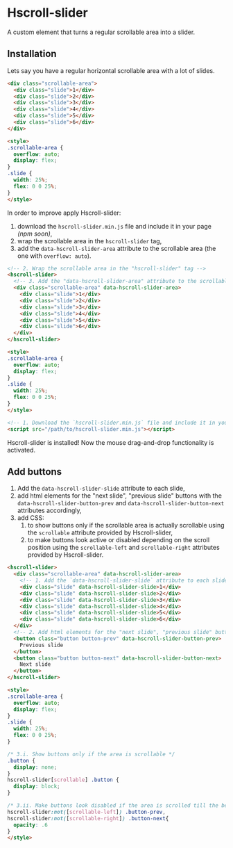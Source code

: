 # Hscroll-slider

A custom element that turns a regular scrollable area into a slider.

## Installation

Lets say you have a regular horizontal scrollable area with a lot of slides.
```html
<div class="scrollable-area">
  <div class="slide">1</div>
  <div class="slide">2</div>
  <div class="slide">3</div>
  <div class="slide">4</div>
  <div class="slide">5</div>
  <div class="slide">6</div>
</div>

<style>
.scrollable-area {
  overflow: auto;
  display: flex;
}
.slide {
  width: 25%;
  flex: 0 0 25%;
}
</style>
```

In order to improve apply Hscroll-slider:
1. download the `hscroll-slider.min.js` file and include it in your page *(npm soon)*,
1. wrap the scrollable area in the `hscroll-slider` tag,
1. add the `data-hscroll-slider-area` attribute to the scrollable area (the one with `overflow: auto`).

```html
<!-- 2. Wrap the scrollable area in the "hscroll-slider" tag -->
<hscroll-slider>
  <!-- 3. Add the "data-hscroll-slider-area" attribute to the scrollable area -->
  <div class="scrollable-area" data-hscroll-slider-area>
    <div class="slide">1</div>
    <div class="slide">2</div>
    <div class="slide">3</div>
    <div class="slide">4</div>
    <div class="slide">5</div>
    <div class="slide">6</div>
  </div>
</hscroll-slider>

<style>
.scrollable-area {
  overflow: auto;
  display: flex;
}
.slide {
  width: 25%;
  flex: 0 0 25%;
}
</style>

<!-- 1. Download the `hscroll-slider.min.js` file and include it in your page -->
<script src="/path/to/hscroll-slider.min.js"></script>
```

Hscroll-slider is installed! Now the mouse drag-and-drop functionality is activated.

## Add buttons

1. Add the `data-hscroll-slider-slide` attribute to each slide,
1. add html elements for the "next slide", "previous slide" buttons with the `data-hscroll-slider-button-prev` and `data-hscroll-slider-button-next` attributes accordingly,
1. add CSS:
   1. to show buttons only if the scrollable area is actually scrollable using the `scrollable` attribute provided by Hscroll-slider,
   1. to make buttons look active or disabled depending on the scroll position using the `scrollable-left` and `scrollable-right` attributes provided by Hscroll-slider.

```html
<hscroll-slider>
  <div class="scrollable-area" data-hscroll-slider-area>
    <!-- 1. Add the `data-hscroll-slider-slide` attribute to each slide -->
    <div class="slide" data-hscroll-slider-slide>1</div>
    <div class="slide" data-hscroll-slider-slide>2</div>
    <div class="slide" data-hscroll-slider-slide>3</div>
    <div class="slide" data-hscroll-slider-slide>4</div>
    <div class="slide" data-hscroll-slider-slide>5</div>
    <div class="slide" data-hscroll-slider-slide>6</div>
  </div>
  <!-- 2. Add html elements for the "next slide", "previous slide" buttons -->
  <button class="button button-prev" data-hscroll-slider-button-prev>
    Previous slide
  </button>
  <button class="button button-next" data-hscroll-slider-button-next>
    Next slide
  </button>
</hscroll-slider>

<style>
.scrollable-area {
  overflow: auto;
  display: flex;
}
.slide {
  width: 25%;
  flex: 0 0 25%;
}

/* 3.i. Show buttons only if the area is scrollable */
.button {
  display: none;
}
hscroll-slider[scrollable] .button {
  display: block;
}

/* 3.ii. Make buttons look disabled if the area is scrolled till the beginning or till the end  */
hscroll-slider:not([scrollable-left]) .button-prev,
hscroll-slider:not([scrollable-right]) .button-next{
  opacity: .6
}
</style>
```
